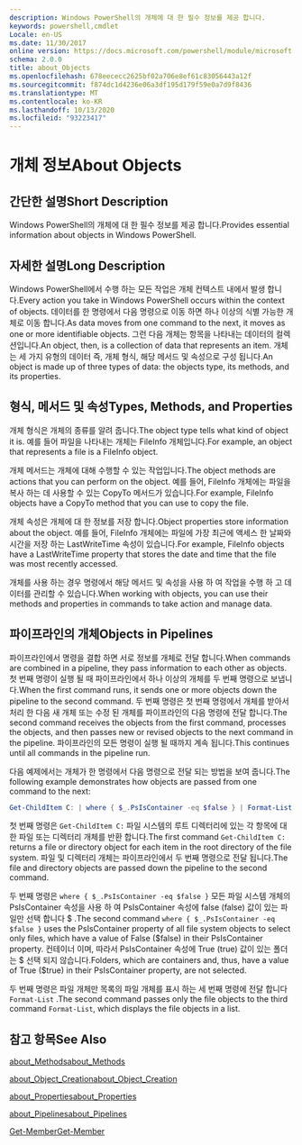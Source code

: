 ```yaml
---
description: Windows PowerShell의 개체에 대 한 필수 정보를 제공 합니다.
keywords: powershell,cmdlet
Locale: en-US
ms.date: 11/30/2017
online version: https://docs.microsoft.com/powershell/module/microsoft.powershell.core/about/about_objects?view=powershell-5.1&WT.mc_id=ps-gethelp
schema: 2.0.0
title: about_Objects
ms.openlocfilehash: 678eececc2625bf02a706e8ef61c83056443a12f
ms.sourcegitcommit: f874dc1d4236e06a3df195d179f59e0a7d9f8436
ms.translationtype: MT
ms.contentlocale: ko-KR
ms.lasthandoff: 10/13/2020
ms.locfileid: "93223417"
---
```

# <a name="about-objects"></a><span data-ttu-id="9b78a-104">개체 정보</span><span class="sxs-lookup"><span data-stu-id="9b78a-104">About Objects</span></span>

## <a name="short-description"></a><span data-ttu-id="9b78a-105">간단한 설명</span><span class="sxs-lookup"><span data-stu-id="9b78a-105">Short Description</span></span>

<span data-ttu-id="9b78a-106">Windows PowerShell의 개체에 대 한 필수 정보를 제공 합니다.</span><span class="sxs-lookup"><span data-stu-id="9b78a-106">Provides essential information about objects in Windows PowerShell.</span></span>

## <a name="long-description"></a><span data-ttu-id="9b78a-107">자세한 설명</span><span class="sxs-lookup"><span data-stu-id="9b78a-107">Long Description</span></span>

<span data-ttu-id="9b78a-108">Windows PowerShell에서 수행 하는 모든 작업은 개체 컨텍스트 내에서 발생 합니다.</span><span class="sxs-lookup"><span data-stu-id="9b78a-108">Every action you take in Windows PowerShell occurs within the context of objects.</span></span> <span data-ttu-id="9b78a-109">데이터를 한 명령에서 다음 명령으로 이동 하면 하나 이상의 식별 가능한 개체로 이동 합니다.</span><span class="sxs-lookup"><span data-stu-id="9b78a-109">As data moves from one command to the next, it moves as one or more identifiable objects.</span></span> <span data-ttu-id="9b78a-110">그런 다음 개체는 항목을 나타내는 데이터의 컬렉션입니다.</span><span class="sxs-lookup"><span data-stu-id="9b78a-110">An object, then, is a collection of data that represents an item.</span></span> <span data-ttu-id="9b78a-111">개체는 세 가지 유형의 데이터 즉, 개체 형식, 해당 메서드 및 속성으로 구성 됩니다.</span><span class="sxs-lookup"><span data-stu-id="9b78a-111">An object is made up of three types of data: the objects type, its methods, and its properties.</span></span>

## <a name="types-methods-and-properties"></a><span data-ttu-id="9b78a-112">형식, 메서드 및 속성</span><span class="sxs-lookup"><span data-stu-id="9b78a-112">Types, Methods, and Properties</span></span>

<span data-ttu-id="9b78a-113">개체 형식은 개체의 종류를 알려 줍니다.</span><span class="sxs-lookup"><span data-stu-id="9b78a-113">The object type tells what kind of object it is.</span></span> <span data-ttu-id="9b78a-114">예를 들어 파일을 나타내는 개체는 FileInfo 개체입니다.</span><span class="sxs-lookup"><span data-stu-id="9b78a-114">For example, an object that represents a file is a FileInfo object.</span></span>

<span data-ttu-id="9b78a-115">개체 메서드는 개체에 대해 수행할 수 있는 작업입니다.</span><span class="sxs-lookup"><span data-stu-id="9b78a-115">The object methods are actions that you can perform on the object.</span></span>
<span data-ttu-id="9b78a-116">예를 들어, FileInfo 개체에는 파일을 복사 하는 데 사용할 수 있는 CopyTo 메서드가 있습니다.</span><span class="sxs-lookup"><span data-stu-id="9b78a-116">For example, FileInfo objects have a CopyTo method that you can use to copy the file.</span></span>

<span data-ttu-id="9b78a-117">개체 속성은 개체에 대 한 정보를 저장 합니다.</span><span class="sxs-lookup"><span data-stu-id="9b78a-117">Object properties store information about the object.</span></span> <span data-ttu-id="9b78a-118">예를 들어, FileInfo 개체에는 파일에 가장 최근에 액세스 한 날짜와 시간을 저장 하는 LastWriteTime 속성이 있습니다.</span><span class="sxs-lookup"><span data-stu-id="9b78a-118">For example, FileInfo objects have a LastWriteTime property that stores the date and time that the file was most recently accessed.</span></span>

<span data-ttu-id="9b78a-119">개체를 사용 하는 경우 명령에서 해당 메서드 및 속성을 사용 하 여 작업을 수행 하 고 데이터를 관리할 수 있습니다.</span><span class="sxs-lookup"><span data-stu-id="9b78a-119">When working with objects, you can use their methods and properties in commands to take action and manage data.</span></span>

## <a name="objects-in-pipelines"></a><span data-ttu-id="9b78a-120">파이프라인의 개체</span><span class="sxs-lookup"><span data-stu-id="9b78a-120">Objects in Pipelines</span></span>

<span data-ttu-id="9b78a-121">파이프라인에서 명령을 결합 하면 서로 정보를 개체로 전달 합니다.</span><span class="sxs-lookup"><span data-stu-id="9b78a-121">When commands are combined in a pipeline, they pass information to each other as objects.</span></span> <span data-ttu-id="9b78a-122">첫 번째 명령이 실행 될 때 파이프라인에서 하나 이상의 개체를 두 번째 명령으로 보냅니다.</span><span class="sxs-lookup"><span data-stu-id="9b78a-122">When the first command runs, it sends one or more objects down the pipeline to the second command.</span></span> <span data-ttu-id="9b78a-123">두 번째 명령은 첫 번째 명령에서 개체를 받아서 처리 한 다음 새 개체 또는 수정 된 개체를 파이프라인의 다음 명령에 전달 합니다.</span><span class="sxs-lookup"><span data-stu-id="9b78a-123">The second command receives the objects from the first command, processes the objects, and then passes new or revised objects to the next command in the pipeline.</span></span>
<span data-ttu-id="9b78a-124">파이프라인의 모든 명령이 실행 될 때까지 계속 됩니다.</span><span class="sxs-lookup"><span data-stu-id="9b78a-124">This continues until all commands in the pipeline run.</span></span>

<span data-ttu-id="9b78a-125">다음 예제에서는 개체가 한 명령에서 다음 명령으로 전달 되는 방법을 보여 줍니다.</span><span class="sxs-lookup"><span data-stu-id="9b78a-125">The following example demonstrates how objects are passed from one command to the next:</span></span>

```powershell
Get-ChildItem C: | where { $_.PsIsContainer -eq $false } | Format-List
```

<span data-ttu-id="9b78a-126">첫 번째 명령은 `Get-ChildItem C:` 파일 시스템의 루트 디렉터리에 있는 각 항목에 대 한 파일 또는 디렉터리 개체를 반환 합니다.</span><span class="sxs-lookup"><span data-stu-id="9b78a-126">The first command `Get-ChildItem C:` returns a file or directory object for each item in the root directory of the file system.</span></span> <span data-ttu-id="9b78a-127">파일 및 디렉터리 개체는 파이프라인에서 두 번째 명령으로 전달 됩니다.</span><span class="sxs-lookup"><span data-stu-id="9b78a-127">The file and directory objects are passed down the pipeline to the second command.</span></span>

<span data-ttu-id="9b78a-128">두 번째 명령은 `where { $_.PsIsContainer -eq $false }` 모든 파일 시스템 개체의 PsIsContainer 속성을 사용 하 여 PsIsContainer 속성에 false (false) 값이 있는 파일만 선택 합니다 \$ .</span><span class="sxs-lookup"><span data-stu-id="9b78a-128">The second command `where { $_.PsIsContainer -eq $false }` uses the PsIsContainer property of all file system objects to select only files, which have a value of False (\$false) in their PsIsContainer property.</span></span> <span data-ttu-id="9b78a-129">컨테이너 이며, 따라서 PsIsContainer 속성에 True (true) 값이 있는 폴더는 \$ 선택 되지 않습니다.</span><span class="sxs-lookup"><span data-stu-id="9b78a-129">Folders, which are containers and, thus, have a value of True (\$true) in their PsIsContainer property, are not selected.</span></span>

<span data-ttu-id="9b78a-130">두 번째 명령은 파일 개체만 목록의 파일 개체를 표시 하는 세 번째 명령에 전달 합니다 `Format-List` .</span><span class="sxs-lookup"><span data-stu-id="9b78a-130">The second command passes only the file objects to the third command `Format-List`, which displays the file objects in a list.</span></span>

## <a name="see-also"></a><span data-ttu-id="9b78a-131">참고 항목</span><span class="sxs-lookup"><span data-stu-id="9b78a-131">See Also</span></span>

[<span data-ttu-id="9b78a-132">about_Methods</span><span class="sxs-lookup"><span data-stu-id="9b78a-132">about_Methods</span></span>](about_Methods.md)

[<span data-ttu-id="9b78a-133">about_Object_Creation</span><span class="sxs-lookup"><span data-stu-id="9b78a-133">about_Object_Creation</span></span>](about_Object_Creation.md)

[<span data-ttu-id="9b78a-134">about_Properties</span><span class="sxs-lookup"><span data-stu-id="9b78a-134">about_Properties</span></span>](about_Properties.md)

[<span data-ttu-id="9b78a-135">about_Pipelines</span><span class="sxs-lookup"><span data-stu-id="9b78a-135">about_Pipelines</span></span>](about_Pipelines.md)

[<span data-ttu-id="9b78a-136">Get-Member</span><span class="sxs-lookup"><span data-stu-id="9b78a-136">Get-Member</span></span>](xref:Microsoft.PowerShell.Utility.Get-Member)
